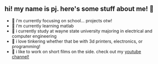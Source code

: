 ## hi! my name is pj. here's some stuff about me! 👋
- 🔭 i'm currently focusing on school... projects otw!
- 🌱 i'm currently learning matlab
- 🏫 i currently study at wayne state university majoring in electrical and computer engineering
- 🔨 i love tinkering whether that be with 3d printers, electronics, or programming!
- 🎥 i like to work on short films on the side. check out my <a target="_blank" href="https://www.youtube.com/channel/UC2hlN8nkIE6jQl7qLvJFRNA">youtube channel!</a>
